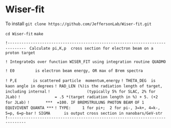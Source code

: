 # Wiser-fit
To install
`git clone https://github.com/JeffersonLab/Wiser-fit.git`

`cd Wiser-fit` 
`make`



`!------------------------------------------------------------------------------`
` Calculate pi,K,p  cross section for electron beam on a proton target`

`! IntegrateQs over function WISER_FIT using integration routine QUADMO`

`! E0         is electron beam energy, OR max of Brem spectra`

`! P,E       is scattered particle  momentum,energy`
`! THETA_DEG  is kaon angle in degrees`
`! RAD_LEN (%)is the radiation length of target, including internal`
`!                (typically 5% for SLAC, 2% for JLab)`
`!               = .5 *(target radiation length in %) + 5. (+2 for JLab)`
`!       ***  =100. IF BREMSTRULUNG PHOTON BEAM OF 1 EQUIVIVENT QUANTA ***`
`! TYPE:     1 for pi+;  2 for pi-, 3=k+, 4=k-, 5=p, 6=p-bar`
`! SIGMA      is output cross section in nanobars/GeV-str`
`!------------------------------------------------------------------------------`

